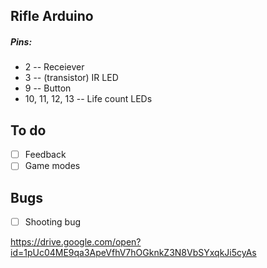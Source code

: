 ## Rifle Arduino
##### Pins:
- 2 -- Receiever
- 3 -- (transistor) IR LED
- 9 -- Button
- 10, 11, 12, 13 -- Life count LEDs

## To do
- [ ] Feedback
- [ ] Game modes

## Bugs
- [ ] Shooting bug

https://drive.google.com/open?id=1pUc04ME9qa3ApeVfhV7hOGknkZ3N8VbSYxqkJi5cyAs
